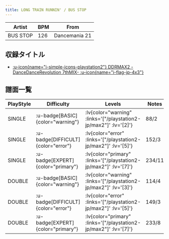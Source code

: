 ```yaml
---
title: LONG TRAIN RUNNIN' / BUS STOP
---
```


|Artist|BPM|From|
|------|---|----|
|BUS STOP|126|Dancemania 21|

## 収録タイトル

- [ :u-icon{name="i-simple-icons-playstation2"} DDRMAX2 -DanceDanceRevolution 7thMIX- :u-icon{name="i-flag-jp-4x3"} ](/playstation2-jp/max2)

## 譜面一覧

|PlayStyle|Difficulty|Levels|Notes|Movie|
|---------|----------|------|-----|-----|
|SINGLE| :u-badge[BASIC]{color="warning"} | :lv{color="warning" :links='["/playstation2-jp/max2"]' :lv='[2]'} |88/2||
|SINGLE| :u-badge[DIFFICULT]{color="error"} | :lv{color="error" :links='["/playstation2-jp/max2"]' :lv='[5]'} |152/3||
|SINGLE| :u-badge[EXPERT]{color="primary"} | :lv{color="primary" :links='["/playstation2-jp/max2"]' :lv='[7]'} |234/11||
|DOUBLE| :u-badge[BASIC]{color="warning"} | :lv{color="warning" :links='["/playstation2-jp/max2"]' :lv='[3]'} |114/4||
|DOUBLE| :u-badge[DIFFICULT]{color="error"} | :lv{color="error" :links='["/playstation2-jp/max2"]' :lv='[5]'} |149/3||
|DOUBLE| :u-badge[EXPERT]{color="primary"} | :lv{color="primary" :links='["/playstation2-jp/max2"]' :lv='[7]'} |233/8||
